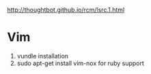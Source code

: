 http://thoughtbot.github.io/rcm/lsrc.1.html

# Vim
1. vundle installation
2. sudo apt-get install vim-nox for ruby support
